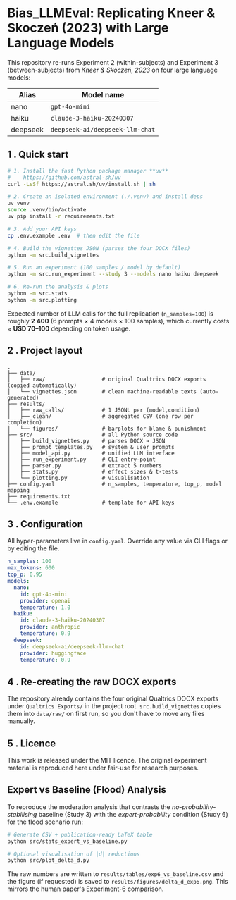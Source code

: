 # Bias_LLMEval: Replicating Kneer & Skoczeń (2023) with Large Language Models

This repository re-runs Experiment 2 (within-subjects) and Experiment 3 (between-subjects) from *Kneer & Skoczeń, 2023* on four large language models:

| Alias | Model name |
|-------|------------|
| nano  | `gpt-4o-mini` |
| haiku | `claude-3-haiku-20240307` |
| deepseek | `deepseek-ai/deepseek-llm-chat` |

## 1 . Quick start

```bash
# 1. Install the fast Python package manager **uv**
#    https://github.com/astral-sh/uv
curl -LsSf https://astral.sh/uv/install.sh | sh

# 2. Create an isolated environment (./.venv) and install deps
uv venv
source .venv/bin/activate
uv pip install -r requirements.txt

# 3. Add your API keys
cp .env.example .env  # then edit the file

# 4. Build the vignettes JSON (parses the four DOCX files)
python -m src.build_vignettes

# 5. Run an experiment (100 samples / model by default)
python -m src.run_experiment --study 3 --models nano haiku deepseek

# 6. Re-run the analysis & plots
python -m src.stats
python -m src.plotting
```

Expected number of LLM calls for the full replication (`n_samples=100`) is roughly **2 400** (6 prompts × 4 models × 100 samples), which currently costs ≈ **USD 70–100** depending on token usage.

## 2 . Project layout

```
.
├── data/
│   ├── raw/                  # original Qualtrics DOCX exports (copied automatically)
│   └── vignettes.json        # clean machine-readable texts (auto-generated)
├── results/
│   ├── raw_calls/            # 1 JSONL per (model,condition)
│   ├── clean/                # aggregated CSV (one row per completion)
│   └── figures/              # barplots for blame & punishment
├── src/                      # all Python source code
│   ├── build_vignettes.py    # parses DOCX → JSON
│   ├── prompt_templates.py   # system & user prompts
│   ├── model_api.py          # unified LLM interface
│   ├── run_experiment.py     # CLI entry-point
│   ├── parser.py             # extract 5 numbers
│   ├── stats.py              # effect sizes & t-tests
│   └── plotting.py           # visualisation
├── config.yaml               # n_samples, temperature, top_p, model mapping
├── requirements.txt
└── .env.example              # template for API keys
```

## 3 . Configuration

All hyper-parameters live in `config.yaml`. Override any value via CLI flags or by editing the file.

```yaml
n_samples: 100
max_tokens: 600
top_p: 0.95
models:
  nano:
    id: gpt-4o-mini
    provider: openai
    temperature: 1.0
  haiku:
    id: claude-3-haiku-20240307
    provider: anthropic
    temperature: 0.9
  deepseek:
    id: deepseek-ai/deepseek-llm-chat
    provider: huggingface
    temperature: 0.9
```

## 4 . Re-creating the raw DOCX exports

The repository already contains the four original Qualtrics DOCX exports under `Qualtrics Exports/` in the project root. `src.build_vignettes` copies them into `data/raw/` on first run, so you don't have to move any files manually.

## 5 . Licence

This work is released under the MIT licence. The original experiment material is reproduced here under fair-use for research purposes.

## Expert vs Baseline (Flood) Analysis

To reproduce the moderation analysis that contrasts the *no-probability-stabilising* baseline (Study 3) with the *expert-probability* condition (Study 6) for the flood scenario run:

```bash
# Generate CSV + publication-ready LaTeX table
python src/stats_expert_vs_baseline.py

# Optional visualisation of |d| reductions
python src/plot_delta_d.py
```

The raw numbers are written to `results/tables/exp6_vs_baseline.csv` and the
figure (if requested) is saved to
`results/figures/delta_d_exp6.png`. This mirrors the human paper's Experiment-6 comparison. 
